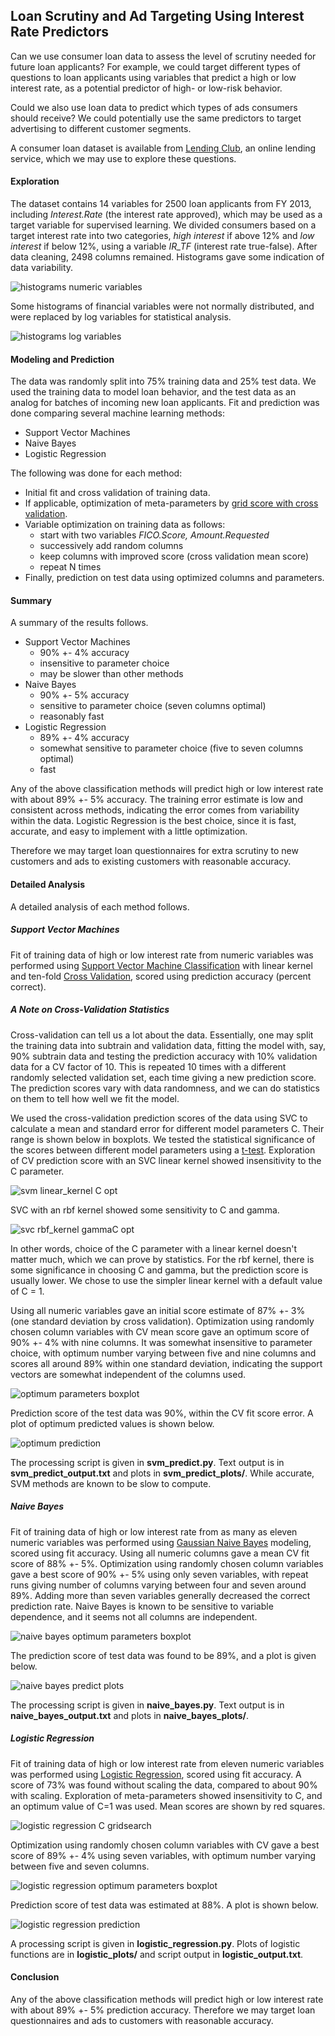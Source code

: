 ## Loan Scrutiny and Ad Targeting Using Interest Rate Predictors

Can we use consumer loan data to assess the level of scrutiny needed for future loan applicants?  For example, we could target different types of questions to loan applicants using variables that predict a high or low interest rate, as a potential predictor of high- or low-risk behavior.  

Could we also use loan data to predict which types of ads consumers should receive?  We could potentially use the same predictors to target advertising to different customer segments.  

A consumer loan dataset is available from [Lending Club](https://www.lendingclub.com/info/download-data.action), an online lending service, which we may use to explore these questions.

#### Exploration

The dataset contains 14 variables for 2500 loan applicants from FY 2013, including *Interest.Rate* (the interest rate approved), which may be used as a target variable for supervised learning.  We divided consumers based on a target interest rate into two categories, *high interest* if above 12% and *low interest* if below 12%, using a variable *IR_TF* (interest rate true-false).  After data cleaning, 2498 columns remained.  Histograms gave some indication of data variability.  

<img src="https://github.com/bfetler/lending_club_predict/blob/master/logistic_regression_plots/hist_allvar.png" alt="histograms numeric variables" />

Some histograms of financial variables were not normally distributed, and were replaced by log variables for statistical analysis.

<img src="https://github.com/bfetler/lending_club_predict/blob/master/logistic_regression_plots/hist_logvar.png" alt="histograms log variables" />

#### Modeling and Prediction

The data was randomly split into 75% training data and 25% test data.  We used the training data to model loan behavior, and the test data as an analog for batches of incoming new loan applicants.  Fit and prediction was done comparing several machine learning methods:
+ Support Vector Machines
+ Naive Bayes
+ Logistic Regression

The following was done for each method:
+ Initial fit and cross validation of training data.
+ If applicable, optimization of meta-parameters by [grid score with cross validation](http://scikit-learn.org/stable/modules/grid_search.html#grid-search).
+ Variable optimization on training data as follows: 
  + start with two variables *FICO.Score, Amount.Requested*
  + successively add random columns
  + keep columns with improved score (cross validation mean score)
  + repeat N times
+ Finally, prediction on test data using optimized columns and parameters.

#### Summary
A summary of the results follows.  
+ Support Vector Machines
    + 90% +- 4% accuracy 
    + insensitive to parameter choice
    + may be slower than other methods
+ Naive Bayes
    + 90% +- 5% accuracy 
    + sensitive to parameter choice (seven columns optimal)
    + reasonably fast
+ Logistic Regression
    + 89% +- 4% accuracy 
    + somewhat sensitive to parameter choice (five to seven columns optimal)
    + fast

Any of the above classification methods will predict high or low interest rate with about 89% +- 5% accuracy.  The training error estimate is low and consistent across methods, indicating the error comes from variability within the data.  Logistic Regression is the best choice, since it is fast, accurate, and easy to implement with a little optimization.  

Therefore we may target loan questionnaires for extra scrutiny to new customers and ads to existing customers with reasonable accuracy.  

#### Detailed Analysis
A detailed analysis of each method follows.  

##### *Support Vector Machines*
Fit of training data of high or low interest rate from numeric variables was performed using [Support Vector Machine Classification](http://scikit-learn.org/stable/modules/svm.html#svm) with linear kernel and ten-fold [Cross Validation](http://scikit-learn.org/stable/modules/cross_validation.html), scored using prediction accuracy (percent correct).  

##### *A Note on Cross-Validation Statistics*
Cross-validation can tell us a lot about the data.  Essentially, one may split the training data into subtrain and validation data, fitting the model with, say, 90% subtrain data and testing the prediction accuracy with 10% validation data for a CV factor of 10.  This is repeated 10 times with a different randomly selected validation set, each time giving a new prediction score.   The prediction scores vary with data randomness, and we can do statistics on them to tell how well we fit the model. 

We used the cross-validation prediction scores of the data using SVC to calculate a mean and standard error for different model parameters C.  Their range is shown below in boxplots.  We tested the statistical significance of the scores between different model parameters using a [t-test](https://en.wikipedia.org/wiki/Student%27s_t-test).  Exploration of CV prediction score with an SVC linear kernel showed insensitivity to the C parameter.  

<img src="https://github.com/bfetler/lending_club_predict/blob/master/svm_predict_plots/svm_gridscore_C.png" alt="svm linear_kernel C opt" />

SVC with an rbf kernel showed some sensitivity to C and gamma.  

<img src="https://github.com/bfetler/lending_club_predict/blob/master/svm_predict_plots/svm_gridscore_rbf_gammaC.png" alt="svc rbf_kernel gammaC opt" />

In other words, choice of the C parameter with a linear kernel doesn't matter much, which we can prove by statistics.  For the rbf kernel, there is some significance in choosing C and gamma, but the prediction score is usually lower.  We chose to use the simpler linear kernel with a default value of C = 1.

Using all numeric variables gave an initial score estimate of 87% +- 3% (one standard deviation by cross validation).  Optimization using randomly chosen column variables with CV mean score gave an optimum score of 90% +- 4% with nine columns.   It was somewhat insensitive to parameter choice, with optimum number varying between five and nine columns and scores all around 89% within one standard deviation, indicating the support vectors are somewhat independent of the columns used.  

<img src="https://github.com/bfetler/lending_club_predict/blob/master/svm_predict_plots/svm_opt_params_boxplot.png" alt="optimum parameters boxplot" />

Prediction score of the test data was 90%, within the CV fit score error.  A plot of optimum predicted values is shown below.  

<img src="https://github.com/bfetler/lending_club_predict/blob/master/svm_predict_plots/svm_intrate_optvar_predict.png" alt="optimum prediction" />

The processing script is given in **svm_predict.py**.  Text output is in **svm_predict_output.txt** and plots in **svm_predict_plots/**.  While accurate, SVM methods are known to be slow to compute.

##### *Naive Bayes*
Fit of training data of high or low interest rate from as many as eleven numeric variables was performed using [Gaussian Naive Bayes](http://scikit-learn.org/stable/modules/naive_bayes.html#gaussian-naive-bayes) modeling, scored using fit accuracy.  Using all numeric columns gave a mean CV fit score of 88% +- 5%.  Optimization using randomly chosen column variables gave a best score of 90% +- 5% using only seven variables, with repeat runs giving number of columns varying between four and seven around 89%.  Adding more than seven variables generally decreased the correct prediction rate.  Naive Bayes is known to be sensitive to variable dependence, and it seems not all columns are independent.  

<img src="https://github.com/bfetler/lending_club_predict/blob/master/naive_bayes_plots/gnb_opt_params_boxplot.png" alt="naive bayes optimum parameters boxplot" />

The prediction score of test data was found to be 89%, and a plot is given below.  

<img src="https://github.com/bfetler/lending_club_predict/blob/master/naive_bayes_plots/gnb_intrate_optvar_predict.png" alt="naive bayes predict plots" />

The processing script is given in **naive_bayes.py**.  Text output is in **naive_bayes_output.txt** and plots in **naive_bayes_plots/**.  

##### *Logistic Regression* 
Fit of training data of high or low interest rate from eleven numeric variables was performed using [Logistic Regression](http://scikit-learn.org/stable/modules/linear_model.html#logistic-regression), scored using fit accuracy.  A score of 73% was found without scaling the data, compared to about 90% with scaling.  Exploration of meta-parameters showed insensitivity to C, and an optimum value of C=1 was used.  Mean scores are shown by red squares.  

<img src="https://github.com/bfetler/lending_club_predict/blob/master/logistic_regression_plots/lr_gridscore_C.png" alt="logistic regression C gridsearch" />

Optimization using randomly chosen column variables with CV gave a best score of 89% +- 4% using seven variables, with optimum number varying between five and seven columns.  

<img src="https://github.com/bfetler/lending_club_predict/blob/master/logistic_regression_plots/lr_opt_params_boxplot.png" alt="logistic regression optimum parameters boxplot" />

Prediction score of test data was estimated at 88%.  A plot is shown below.

<img src="https://github.com/bfetler/lending_club_predict/blob/master/logistic_regression_plots/lr_intrate_optvar_predict.png" alt="logistic regression prediction" />

A processing script is given in **logistic_regression.py**.  Plots of logistic functions are in **logistic_plots/** and script output in **logistic_output.txt**.

#### Conclusion
Any of the above classification methods will predict high or low interest rate with about 89% +- 5% prediction accuracy.  Therefore we may target loan questionnaires and ads to customers with reasonable accuracy.  
